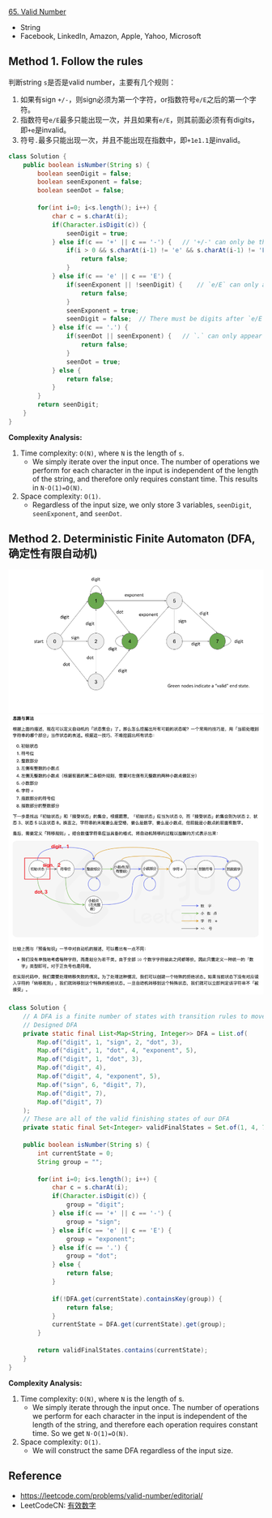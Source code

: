 [65. Valid Number](https://leetcode.com/problems/valid-number/description/)

* String
* Facebook, LinkedIn, Amazon, Apple, Yahoo, Microsoft


## Method 1. Follow the rules
判断string `s`是否是valid number，主要有几个规则：
1. 如果有sign `+/-`，则sign必须为第一个字符，or指数符号`e/E`之后的第一个字符。
2. 指数符号`e/E`最多只能出现一次，并且如果有`e/E`，则其前面必须有有digits，即`+e`是invalid。
3. 符号`.`最多只能出现一次，并且不能出现在指数中，即`+1e1.1`是invalid。
```Java
class Solution {
    public boolean isNumber(String s) {
        boolean seenDigit = false;
        boolean seenExponent = false;
        boolean seenDot = false;

        for(int i=0; i<s.length(); i++) {
            char c = s.charAt(i);
            if(Character.isDigit(c)) {
                seenDigit = true;
            } else if(c == '+' || c == '-') {   // '+/-' can only be the first char or right after `e/E`
                if(i > 0 && s.charAt(i-1) != 'e' && s.charAt(i-1) != 'E') {
                    return false;
                }
            } else if(c == 'e' || c == 'E') {
                if(seenExponent || !seenDigit) {    // `e/E` can only apprear once and after digits
                    return false;
                }
                seenExponent = true;
                seenDigit = false;  // There must be digits after `e/E`
            } else if(c == '.') {
                if(seenDot || seenExponent) {   // `.` can only appear once and cannot exist in exponents
                    return false;
                }
                seenDot = true;
            } else {
                return false;
            }
        }
        return seenDigit;
    }
}
```
**Complexity Analysis:**
1. Time complexity: `O(N)`, where `N` is the length of `s`.
    * We simply iterate over the input once. The number of operations we perform for each character in the input is independent of the length of the string, and therefore only requires constant time. This results in `N⋅O(1)=O(N)`.
2. Space complexity: `O(1)`.
    * Regardless of the input size, we only store 3 variables, `seenDigit`, `seenExponent`, and `seenDot`.


## Method 2. Deterministic Finite Automaton (DFA, 确定性有限自动机)
![](images/65_isNumber_DFA.png)
![](images/0065_LeetCodeCN.png)
```Java
class Solution {
    // A DFA is a finite number of states with transition rules to move between them.
    // Designed DFA
    private static final List<Map<String, Integer>> DFA = List.of(
        Map.of("digit", 1, "sign", 2, "dot", 3),
        Map.of("digit", 1, "dot", 4, "exponent", 5),
        Map.of("digit", 1, "dot", 3),
        Map.of("digit", 4),
        Map.of("digit", 4, "exponent", 5),
        Map.of("sign", 6, "digit", 7),
        Map.of("digit", 7),
        Map.of("digit", 7)
    );
    // These are all of the valid finishing states of our DFA
    private static final Set<Integer> validFinalStates = Set.of(1, 4, 7);

    public boolean isNumber(String s) {
        int currentState = 0;
        String group = "";

        for(int i=0; i<s.length(); i++) {
            char c = s.charAt(i);
            if(Character.isDigit(c)) {
                group = "digit";
            } else if(c == '+' || c == '-') {
                group = "sign";
            } else if(c == 'e' || c == 'E') {
                group = "exponent";
            } else if(c == '.') {
                group = "dot";
            } else {
                return false;
            }

            if(!DFA.get(currentState).containsKey(group)) {
                return false;
            }
            currentState = DFA.get(currentState).get(group);
        }

        return validFinalStates.contains(currentState);
    }
}
```
**Complexity Analysis:**
1. Time complexity: `O(N)`, where `N` is the length of s.
    * We simply iterate through the input once. The number of operations we perform for each character in the input is independent of the length of the string, and therefore each operation requires constant time. So we get `N⋅O(1)=O(N)`.
2. Space complexity: `O(1)`.
    * We will construct the same DFA regardless of the input size.


## Reference
* https://leetcode.com/problems/valid-number/editorial/
* LeetCodeCN: [有效数字](https://leetcode.cn/problems/valid-number/solutions/564188/you-xiao-shu-zi-by-leetcode-solution-298l/)